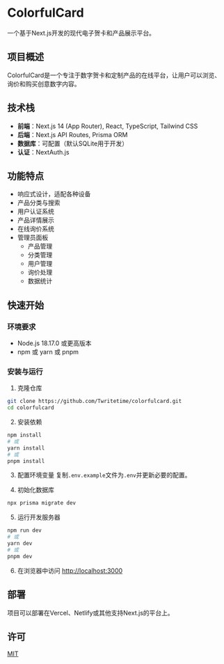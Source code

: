 # ColorfulCard

一个基于Next.js开发的现代电子贺卡和产品展示平台。

## 项目概述

ColorfulCard是一个专注于数字贺卡和定制产品的在线平台，让用户可以浏览、询价和购买创意数字内容。

## 技术栈

- **前端**：Next.js 14 (App Router), React, TypeScript, Tailwind CSS
- **后端**：Next.js API Routes, Prisma ORM
- **数据库**：可配置（默认SQLite用于开发）
- **认证**：NextAuth.js

## 功能特点

- 响应式设计，适配各种设备
- 产品分类与搜索
- 用户认证系统
- 产品详情展示
- 在线询价系统
- 管理员面板
  - 产品管理
  - 分类管理
  - 用户管理
  - 询价处理
  - 数据统计

## 快速开始

### 环境要求

- Node.js 18.17.0 或更高版本
- npm 或 yarn 或 pnpm

### 安装与运行

1. 克隆仓库
```bash
git clone https://github.com/Twritetime/colorfulcard.git
cd colorfulcard
```

2. 安装依赖
```bash
npm install
# 或
yarn install
# 或
pnpm install
```

3. 配置环境变量
复制`.env.example`文件为`.env`并更新必要的配置。

4. 初始化数据库
```bash
npx prisma migrate dev
```

5. 运行开发服务器
```bash
npm run dev
# 或
yarn dev
# 或
pnpm dev
```

6. 在浏览器中访问 [http://localhost:3000](http://localhost:3000)

## 部署

项目可以部署在Vercel、Netlify或其他支持Next.js的平台上。

## 许可

[MIT](LICENSE)
